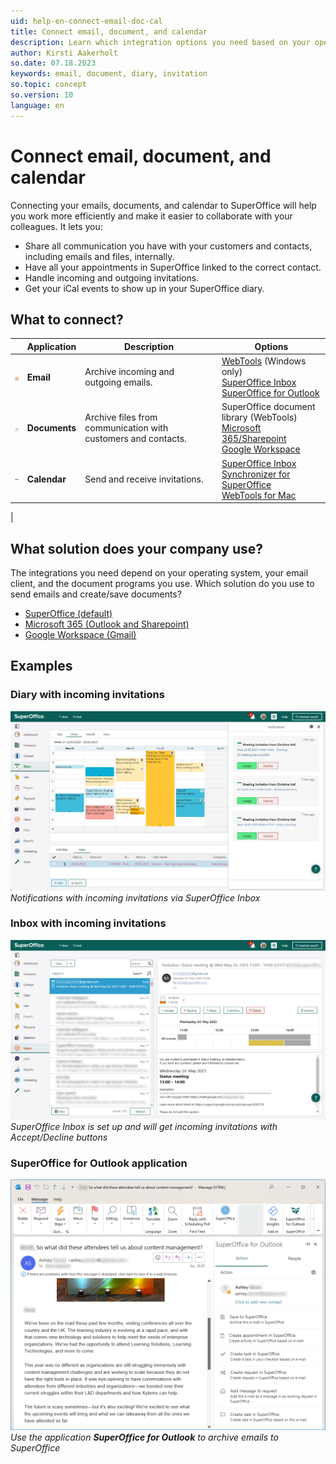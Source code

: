 ```yaml
---
uid: help-en-connect-email-doc-cal
title: Connect email, document, and calendar
description: Learn which integration options you need based on your operating system, email client, and the document programs you use in this how-to guide.
author: Kirsti Aakerholt
so.date: 07.18.2023
keywords: email, document, diary, invitation
so.topic: concept
so.version: 10
language: en
---
```


# Connect email, document, and calendar

Connecting your emails, documents, and calendar to SuperOffice will help you work more efficiently and make it easier to collaborate with your colleagues. It lets you:

* Share all communication you have with your customers and contacts, including emails and files, internally.
* Have all your appointments in SuperOffice linked to the correct contact.
* Handle incoming and outgoing invitations.
* Get your iCal events to show up in your SuperOffice diary.

## What to connect?

| | Application | Description | Options |
|-|---|---|---|
| ![icon][img4] | **Email** | Archive incoming and outgoing emails.| [WebTools][4] (Windows only) <br />[SuperOffice Inbox][6] <br /> [SuperOffice for Outlook][7]|
| ![icon][img5] | **Documents** | Archive files from communication with customers and contacts. | SuperOffice document library (WebTools)<br /> [Microsoft 365/Sharepoint][2] <br /> [Google Workspace][3] |
| ![icon][img6] | **Calendar** | Send and receive invitations. | [SuperOffice Inbox][6] <br/> [Synchronizer for SuperOffice][8] <br /> [WebTools for Mac][5]|
|

## What solution does your company use?

The integrations you need depend on your operating system, your email client, and the document programs you use. Which solution do you use to send emails and create/save documents?

* [SuperOffice (default)][1]
* [Microsoft 365 (Outlook and Sharepoint)][2]
* [Google Workspace (Gmail)][3]

## Examples

### Diary with incoming invitations

![Notifications with incoming invitations via Inbox SuperOffice -screenshot][img1]
*Notifications with incoming invitations via SuperOffice Inbox*

### Inbox with incoming invitations

![SuperOffice Inbox is set up and will get incoming invitations with Accept/Decline buttons -screenshot][img2]
*SuperOffice Inbox is set up and will get incoming invitations with Accept/Decline buttons*

### SuperOffice for Outlook application

![Use the application **SuperOffice for Outlook** to archive emails to SuperOffice -screenshot][img3]
*Use the application **SuperOffice for Outlook** to archive emails to SuperOffice*

<!-- Referenced links -->
[1]: default-win.yml
[2]: microsoft-365.yml
[3]: google-workspace.yml
[4]: ../../../webtools/learn/install.md
[5]: ../../../webtools/learn/install-mac.md
[6]: ../../../email/inbox/learn/setup.md
[7]: ../../../email/superoffice-for-outlook/learn/index.md
[8]: https://appstore.superoffice.com/infobridge-software-b-v-/synchronizer-for-superoffice

<!-- Referenced images -->
[img1]: ../../../../media/loc/en/learn/diary-notification.png
[img2]: ../../../../media/loc/en/learn/inbox-invitation.png
[img3]: ../../../../media/loc/en/learn/outlook-archive-mail-superoffice-for-outlook.png
[img4]: ../../../../../common/icons/email.png
[img5]: ../../../../../common/icons/document.png
[img6]: ../../../../../common/icons/nav-diary.png
